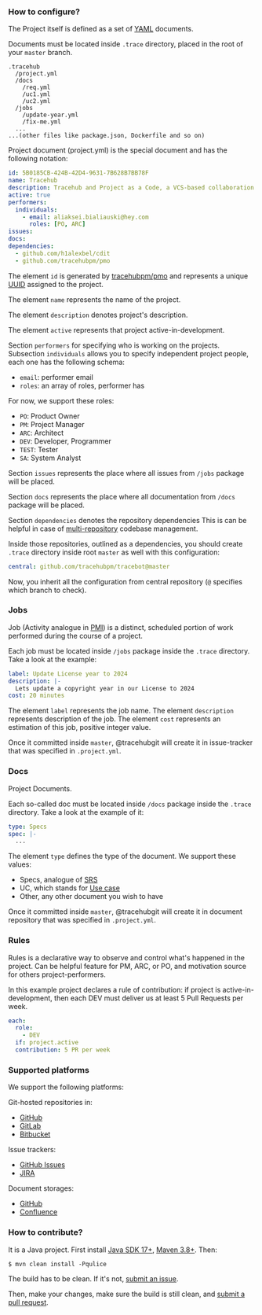 ### How to configure?

The Project itself is defined as a set of [YAML](https://en.wikipedia.org/wiki/YAML) documents.

Documents must be located inside `.trace` directory,
placed in the root of your `master` branch.

```text
.tracehub
  /project.yml
  /docs
    /req.yml
    /uc1.yml
    /uc2.yml
  /jobs
    /update-year.yml
    /fix-me.yml
  ...
...(other files like package.json, Dockerfile and so on)
```

Project document (project.yml) is the special document and has the following notation:

```yaml
id: 5B0185CB-424B-42D4-9631-7B628B7BB78F
name: Tracehub
description: Tracehub and Project as a Code, a VCS-based collaboration tool
active: true
performers:
  individuals:
    - email: aliaksei.bialiauski@hey.com
      roles: [PO, ARC]
issues:
docs:
dependencies:
  - github.com/h1alexbel/cdit
  - github.com/tracehubpm/pmo
```

The element `id` is generated by [tracehubpm/pmo](https://github.com/tracehubpm/pmo)
and represents a unique [UUID](https://en.wikipedia.org/wiki/Universally_unique_identifier)
assigned to the project.

The element `name` represents the name of the project.

The element `description` denotes project's description.

The element `active` represents that project active-in-development.

Section `performers` for specifying who is working on the projects.
Subsection `individuals` allows you to specify independent project people, each one has
the following schema:
* `email`: performer email
* `roles`: an array of roles, performer has

For now, we support these roles:
* `PO`: Product Owner
* `PM`: Project Manager
* `ARC`: Architect
* `DEV`: Developer, Programmer
* `TEST`: Tester
* `SA`: System Analyst


Section `issues` represents the place where all issues from `/jobs` package
will be placed.

Section `docs` represents the place where all documentation from `/docs` package
will be placed.

Section `dependencies` denotes the repository dependencies
This is can be helpful in case of [multi-repository](https://www.gitkraken.com/blog/git-multi-repo-vs-git-mono-repo#git-multi-repo-pros-cons) codebase management.

Inside those repositories, outlined as a dependencies, you should create
`.trace` directory inside root `master` as well with this configuration:

```yaml
central: github.com/tracehubpm/tracebot@master
```
Now, you inherit all the configuration from central repository (`@` specifies which branch to check).

### Jobs

Job (Activity analogue in [PMI](https://www.pmi.org/pmbok-guide-standards/lexicon)) is a distinct,
scheduled portion of work performed during the course of a project.

Each job must be located inside `/jobs` package inside the `.trace` directory.
Take a look at the example:

```yaml
label: Update License year to 2024
description: |-
  Lets update a copyright year in our License to 2024
cost: 20 minutes
```

The element `label` represents the job name.
The element `description` represents description of the job.
The element `cost` represents an estimation of this job, positive integer value.

Once it committed inside `master`, @tracehubgit will create it in issue-tracker that was
specified in `.project.yml`.

### Docs

Project Documents.

Each so-called doc must be located inside `/docs` package inside the `.trace` directory.
Take a look at the example of it:

```yaml
type: Specs
spec: |-
  ...
```

The element `type` defines the type of the document.
We support these values:
* Specs, analogue of [SRS](https://ieeexplore.ieee.org/document/278253)
* UC, which stands for [Use case](https://en.wikipedia.org/wiki/Use_case)
* Other, any other document you wish to have

Once it committed inside `master`, @tracehubgit will create it in document repository that was
specified in `.project.yml`.

### Rules

Rules is a declarative way to observe and control
what's happened in the project.
Can be helpful feature for PM, ARC, or PO, and
motivation source for others project-performers.

In this example project declares a rule of contribution:
if project is active-in-development, then
each DEV must deliver us at least 5 Pull Requests per week.

```yaml
each:
  role:
    - DEV
  if: project.active
  contribution: 5 PR per week
```

### Supported platforms

We support the following platforms:

Git-hosted repositories in:
* [GitHub](https://github.com)
* [GitLab](https://gitlab.com)
* [Bitbucket](https://bitbucket.org)

Issue trackers:
* [GitHub Issues](https://github.com/features/issues)
* [JIRA](https://www.atlassian.com/software/jira)

Document storages:
* [GitHub](https://docs.github.com/en/communities/documenting-your-project-with-wikis/about-wikis)
* [Confluence](https://www.atlassian.com/software/confluence)

### How to contribute?

It is a Java project. First install [Java SDK 17+](https://www.oracle.com/java/technologies/downloads), [Maven 3.8+](https://maven.apache.org).
Then:

```shell
$ mvn clean install -Pqulice
```

The build has to be clean. If it's not, [submit an issue](https://github.com/tracehubpm/tracebot/issues).

Then, make your changes, make sure the build is still clean, and [submit a pull request](https://www.yegor256.com/2014/04/15/github-guidelines.html).
